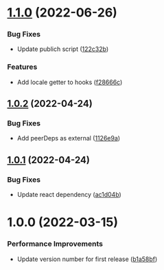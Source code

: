 # [1.1.0](https://github.com/js-pack/i18n-react/compare/v1.0.2...v1.1.0) (2022-06-26)


### Bug Fixes

* Update publich script ([122c32b](https://github.com/js-pack/i18n-react/commit/122c32b92a01c431f8ea3f4e01eaff070df2d335))


### Features

* Add locale getter to hooks ([f28666c](https://github.com/js-pack/i18n-react/commit/f28666c5bcda690f432a3bb5643901d842706a1e))

## [1.0.2](https://github.com/js-pack/i18n-react/compare/v1.0.1...v1.0.2) (2022-04-24)


### Bug Fixes

* Add peerDeps as external ([1126e9a](https://github.com/js-pack/i18n-react/commit/1126e9a74090d54c07cebc8d394b31fecddf6dfa))

## [1.0.1](https://github.com/js-pack/i18n-react/compare/v1.0.0...v1.0.1) (2022-04-24)


### Bug Fixes

* Update react dependency ([ac1d04b](https://github.com/js-pack/i18n-react/commit/ac1d04b1a9580bbbd048cdb4804465d99bbfaa6f))

# 1.0.0 (2022-03-15)


### Performance Improvements

* Update version number for first release ([b1a58bf](https://github.com/js-pack/i18n-react/commit/b1a58bf40b87b965f4fc4d617cfde8547d4e6bfe))
